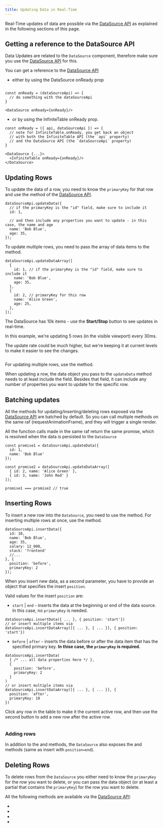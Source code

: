 ```yaml
---
title: Updating Data in Real-Time
---
```


Real-Time updates of data are possible via the [DataSource API](/docs/reference/datasource-api) as explained in the following sections of this page.


## Getting a reference to the DataSource API

<Note>

Data Updates are related to the `DataSource` component, therefore make sure you use the [DataSource API](/docs/reference/datasource-api) for this.

You can get a reference to the [DataSource API](/docs/reference/datasource-api) 

 * either by using <DPropLink name="onReady" code={false}>the DataSource onReady</DPropLink> prop 

```tsx

const onReady = (dataSourceApi) => {
  // do something with the dataSourceApi
}

<DataSource onReady={onReady}/>

```
 * or by using the <PropLink name="onReady" code={false}>InfiniteTable onReady</PropLink> prop.

```tsx
const onReady = ({ api, dataSourceApi }) => {
  // note for InfiniteTable.onReady, you get back an object 
  // with both the InfiniteTable API (the `api` property) 
  // and the DataSource API (the `dataSourceApi` property)
}

<DataSource {...}>
  <InfiniteTable onReady={onReady}/>
</DataSource>
```

</Note>

## Updating Rows

To update the data of a row, you need to know the `primaryKey` for that row and use the <DApiLink name="updateData" /> method of the [DataSource API](/docs/reference/datasource-api).

```tsx {1,3} title=Updating_a_single_row_using_dataSourceApi.updateData
dataSourceApi.updateData({
  // if the primaryKey is the "id" field, make sure to include it
  id: 1,

  // and then include any properties you want to update - in this case, the name and age
  name: 'Bob Blue',
  age: 35,
});
```

To update multiple rows, you need to pass the array of data items to the <DApiLink name="updateDataArray" /> method.

```tsx {1,3,8} title=Updating_multiple_rows
dataSourceApi.updateDataArray([
  {
    id: 1, // if the primaryKey is the "id" field, make sure to include it
    name: 'Bob Blue',
    age: 35,
  },
  {
    id: 2, // primaryKey for this row
    name: 'Alice Green',
    age: 25,
  },
]);
```

<Sandpack title="Live data updates with DataSourceApi.updateData">

<Description>

The DataSource has 10k items - use the **Start/Stop** button to see updates in real-time.

In this example, we're updating 5 rows (in the visible viewport) every 30ms.

The update rate could be much higher, but we're keeping it at current levels to make it easier to see the changes.

</Description>

```ts file=realtime-updates-example.page.tsx
```

</Sandpack>


<Note>

For updating multiple rows, use the <DApiLink name="updateDataArray" /> method.

When updating a row, the data object you pass to the `updateData` method needs to at least include the <DPropLink name="primaryKey" /> field. Besides that field, it can include any number of properties you want to update for the specific row.

</Note>


## Batching updates

All the methods for updating/inserting/deleting rows exposed via the [DataSource API](/docs/reference/datasource-api) are batched by default. So you can call multiple methods on the same raf (requestAnimationFrame), and they will trigger a single render.

All the function calls made in the same raf return the same promise, which is resolved when the data is persisted to the `DataSource`

```tsx title=Updates_made_on_the_same_raf_are_batched_together
const promise1 = dataSourceApi.updateData({
  id: 1,
  name: 'Bob Blue'
});

const promise2 = dataSourceApi.updateDataArray([
  { id: 2, name: 'Alice Green' },
  { id: 3, name: 'John Red' }
]);

promise1 === promise2 // true

```

## Inserting Rows

To insert a new row into the `DataSource`, you need to use the <DApiLink name="insertData" /> method. For inserting multiple rows at once, use the <DApiLink name="insertDataArray" /> method.

```tsx title=Inserting_a_single_row
dataSourceApi.insertData({
  id: 10,
  name: 'Bob Blue',
  age: 35,
  salary: 12_000,
  stack: 'frontend'
  //...
}, {
  position: 'before',
  primaryKey: 2
});
```

When you insert new data, as a second parameter, you have to provide an object that specifies the insert `position`.

Valid values for the insert `position` are:
  
* `start` | `end` - inserts the data at the beginning or end of the data source. In this case, no `primaryKey` is needed.

```tsx
dataSourceApi.insertData({ ... }, { position: 'start'})
// or insert multiple items via
dataSourceApi.insertDataArray([{ ... }, { ... }], { position: 'start'})
```
* `before` | `after` - inserts the data before or after the data item that has the specified primary key. **In thise case, the `primaryKey` is required.**

```tsx  {5,10}
dataSourceApi.insertData(
  { /* ... all data properties here */ },
  {
    position: 'before',
    primaryKey: 2
  }
)
// or insert multiple items via
dataSourceApi.insertDataArray([{ ... }, { ... }], {
  position: 'after',
  primaryKey: 10
})
```

<Sandpack title="Using dataSourceApi.insertData">

<Description>

Click any row in the table to make it the current active row, and then use the second button to add a new row after the active row.

</Description>

```ts file=insert-example.page.tsx
```

</Sandpack>

### Adding rows

In addition to the <DApiLink name="insertData" /> and <DApiLink name="insertDataArray" /> methods, the `DataSource` also exposes the <DApiLink name="addData" /> and <DApiLink name="addDataArray" /> methods (same as insert with `position=end`).

## Deleting Rows

To delete rows from the `DataSource` you either need to know the `primaryKey` for the row you want to delete, or you can pass the data object (or at least a partial that contains the `primaryKey`) for the row you want to delete.

All the following methods are available via the [DataSource API](/docs/reference/datasource-api):

 * <DApiLink name="removeData" />
 * <DApiLink name="removeDataArray" />
 * <DApiLink name="removeDataByPrimaryKey" />
 * <DApiLink name="removeDataArrayByPrimaryKeys" />



